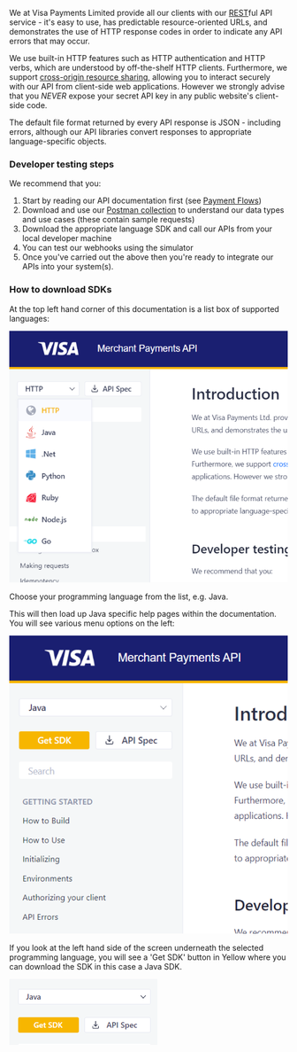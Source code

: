We at Visa Payments Limited provide all our clients with our [REST](https://en.wikipedia.org/wiki/Representational_state_transfer)ful API service - it's easy to use, has predictable resource-oriented URLs, and demonstrates the use of HTTP response codes in order to indicate any API errors that may occur. 

We use built-in HTTP features such as HTTP authentication and HTTP verbs, which are understood by off-the-shelf HTTP clients. Furthermore, we support [cross-origin resource sharing](https://en.wikipedia.org/wiki/Cross-origin_resource_sharing), allowing you to interact securely with our API from client-side web applications. However we strongly advise that you _NEVER_ expose your secret API key in any public website's client-side code. 

The default file format returned by every API response is JSON - including errors, although our API libraries convert responses to appropriate language-specific objects.

### Developer testing steps

We recommend that you:

1. Start by reading our API documentation first (see [Payment Flows](#/http/guides/payment-flows))
2. Download and use our [Postman collection](https://github.com/Earthport/rest-api-postman) to understand our data types and use cases (these contain sample requests)
3. Download the appropriate language SDK and call our APIs from your local developer machine
4. You can test our webhooks using the simulator
5. Once you've carried out the above then you're ready to integrate our APIs into your system(s).

### How to download SDKs

At the top left hand corner of this documentation is a list box of supported languages:

![alt text](https://raw.githubusercontent.com/Earthport/rest-api-docs/master/images/list_languages.png "List of programming languages")

Choose your programming language from the list, e.g. Java.

This will then load up Java specific help pages within the documentation. You will see various menu options on the left: 

![alt text](https://raw.githubusercontent.com/Earthport/rest-api-docs/master/images/selected_language_java.png "List of Java related documentation")

If you look at the left hand side of the screen underneath the selected programming language, you will see a 'Get SDK' button in Yellow where you can download the SDK in this case a Java SDK. 

![alt text](https://raw.githubusercontent.com/Earthport/rest-api-docs/master/images/get_sdk.PNG "Get SDK")
